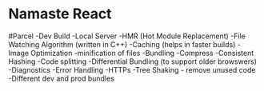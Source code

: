 # Namaste React

#Parcel
-Dev Build
-Local Server
-HMR (Hot Module Replacement)
-File Watching Algorithm (written in C++)
-Caching (helps in faster builds)
-Image Optimization
-minification of files
-Bundling
-Compress
-Consistent Hashing
-Code splitting
-Differential Bundling (to support older browswers)
-Diagnostics
-Error Handling
-HTTPs
-Tree Shaking - remove unused code
-Different dev and prod bundles
